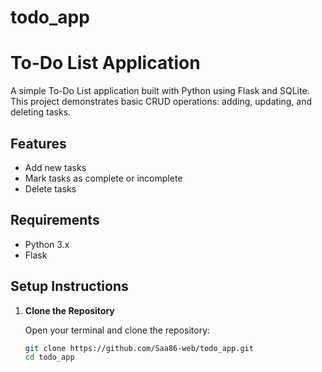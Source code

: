 # todo_app
# To-Do List Application

A simple To-Do List application built with Python using Flask and SQLite. This project demonstrates basic CRUD operations: adding, updating, and deleting tasks.

## Features

- Add new tasks
- Mark tasks as complete or incomplete
- Delete tasks

## Requirements

- Python 3.x
- Flask

## Setup Instructions

1. **Clone the Repository**

   Open your terminal and clone the repository:

   ```bash
   git clone https://github.com/Saa86-web/todo_app.git
   cd todo_app
